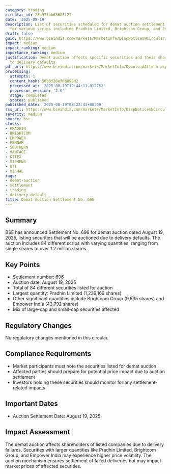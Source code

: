 ```yaml
---
category: trading
circular_id: 28e975bb68685f22
date: '2025-08-19'
description: List of securities scheduled for demat auction settlement with quantities
  for various scrips including Pradhin Limited, Brightcom Group, and Empower India.
draft: false
guid: https://www.bseindia.com/markets/MarketInfo/DispNoticesNCirculars.aspx?Noticeid={A76398C9-A177-42BD-A091-168071CD37C9}&noticeno=20250819-14&dt=08/19/2025&icount=14&totcount=31&flag=0
impact: medium
impact_ranking: medium
importance_ranking: medium
justification: Demat auction affects specific securities and their shareholders due
  to delivery defaults
pdf_url: https://www.bseindia.com/markets/MarketInfo/DownloadAttach.aspx?id=20250819-14&attachedId=1702bc4d-0cb5-4eb8-886a-fd49e7169b45
processing:
  attempts: 1
  content_hash: 50b0f28ef6b898d2
  processed_at: '2025-08-19T12:44:11.812752'
  processor_version: '2.0'
  stage: completed
  status: published
published_date: '2025-08-19T08:22:43+00:00'
rss_url: https://www.bseindia.com/markets/MarketInfo/DispNoticesNCirculars.aspx?Noticeid={A76398C9-A177-42BD-A091-168071CD37C9}&noticeno=20250819-14&dt=08/19/2025&icount=14&totcount=31&flag=0
severity: medium
source: bse
stocks:
- PRADHIN
- BRIGHTCOM
- EMPOWER
- PENNAR
- SOUTHERN
- VANTAGE
- KITEX
- SIEMENS
- UTI
- VISHAL
tags:
- demat-auction
- settlement
- trading
- delivery-default
title: Demat Auction Settlement No. 696
---
```


## Summary

BSE has announced Settlement No. 696 for demat auction dated August 19, 2025, listing securities that will be auctioned due to delivery defaults. The auction includes 84 different scrips with varying quantities, ranging from single shares to over 1.2 million shares.

## Key Points

- Settlement number: 696
- Auction date: August 19, 2025
- Total of 84 different securities listed for auction
- Largest quantity: Pradhin Limited (1,239,169 shares)
- Other significant quantities include Brightcom Group (9,635 shares) and Empower India (43,792 shares)
- Mix of large-cap and small-cap securities affected

## Regulatory Changes

No regulatory changes mentioned in this circular.

## Compliance Requirements

- Market participants must note the securities listed for demat auction
- Affected parties should prepare for potential price impact due to auction settlement
- Investors holding these securities should monitor for any settlement-related impacts

## Important Dates

- Auction Settlement Date: August 19, 2025

## Impact Assessment

The demat auction affects shareholders of listed companies due to delivery failures. Securities with larger quantities like Pradhin Limited, Brightcom Group, and Empower India may experience higher price volatility. The auction mechanism ensures settlement of failed deliveries but may impact market prices of affected securities.